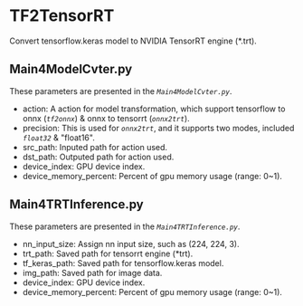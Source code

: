 # TF2TensorRT

Convert tensorflow.keras model to NVIDIA TensorRT engine (*.trt).

## Main4ModelCvter.py

These parameters are presented in the *`Main4ModelCvter.py`*.

* action: A action for model transformation, which support tensorflow to onnx (*`tf2onnx`*) & onnx to tensorrt (*`onnx2trt`*).
* precision: This is used for *`onnx2trt`*, and it supports two modes, included *`float32`* & "float16".
* src_path: Inputed path for action used.
* dst_path: Outputed path for action used.
* device_index: GPU device index.
* device_memory_percent: Percent of gpu memory usage (range: 0~1). 

## Main4TRTInference.py

These parameters are presented in the *`Main4TRTInference.py`*.

* nn_input_size: Assign nn input size, such as (224, 224, 3).
* trt_path: Saved path for tensorrt engine (*trt).
* tf_keras_path: Saved path for tensorflow.keras model.
* img_path: Saved path for image data.
* device_index: GPU device index.
* device_memory_percent: Percent of gpu memory usage (range: 0~1). 